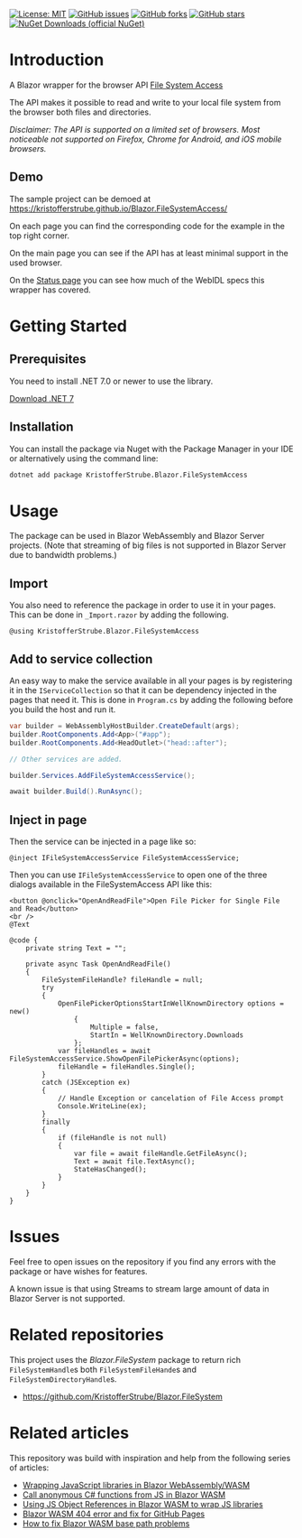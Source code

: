 [![License: MIT](https://img.shields.io/badge/License-MIT-yellow.svg)](/LICENSE.md)
[![GitHub issues](https://img.shields.io/github/issues/KristofferStrube/Blazor.FileSystemAccess)](https://github.com/KristofferStrube/Blazor.FileSystemAccess/issues)
[![GitHub forks](https://img.shields.io/github/forks/KristofferStrube/Blazor.FileSystemAccess)](https://github.com/KristofferStrube/Blazor.FileSystemAccess/network/members)
[![GitHub stars](https://img.shields.io/github/stars/KristofferStrube/Blazor.FileSystemAccess)](https://github.com/KristofferStrube/Blazor.FileSystemAccess/stargazers)
[![NuGet Downloads (official NuGet)](https://img.shields.io/nuget/dt/KristofferStrube.Blazor.FileSystemAccess?label=NuGet%20Downloads)](https://www.nuget.org/packages/KristofferStrube.Blazor.FileSystemAccess/)  

# Introduction
A Blazor wrapper for the browser API [File System Access](https://wicg.github.io/file-system-access)

The API makes it possible to read and write to your local file system from the browser both files and directories.

_Disclaimer: The API is supported on a limited set of browsers. Most noticeable not supported on Firefox, Chrome for Android, and iOS mobile browsers._

## Demo
The sample project can be demoed at https://kristofferstrube.github.io/Blazor.FileSystemAccess/

On each page you can find the corresponding code for the example in the top right corner.

On the main page you can see if the API has at least minimal support in the used browser.

On the [Status page](https://kristofferstrube.github.io/Blazor.FileSystemAccess/Status) you can see how much of the WebIDL specs this wrapper has covered.

# Getting Started
## Prerequisites
You need to install .NET 7.0 or newer to use the library.

[Download .NET 7](https://dotnet.microsoft.com/download/dotnet/7.0)

## Installation
You can install the package via Nuget with the Package Manager in your IDE or alternatively using the command line:
```bash
dotnet add package KristofferStrube.Blazor.FileSystemAccess
```

# Usage
The package can be used in Blazor WebAssembly and Blazor Server projects. (Note that streaming of big files is not supported in Blazor Server due to bandwidth problems.)
## Import
You also need to reference the package in order to use it in your pages. This can be done in `_Import.razor` by adding the following.
```razor
@using KristofferStrube.Blazor.FileSystemAccess
```
## Add to service collection
An easy way to make the service available in all your pages is by registering it in the `IServiceCollection` so that it can be dependency injected in the pages that need it. This is done in `Program.cs` by adding the following before you build the host and run it.
```csharp
var builder = WebAssemblyHostBuilder.CreateDefault(args);
builder.RootComponents.Add<App>("#app");
builder.RootComponents.Add<HeadOutlet>("head::after");

// Other services are added.

builder.Services.AddFileSystemAccessService();

await builder.Build().RunAsync();
```
## Inject in page
Then the service can be injected in a page like so:
```razor
@inject IFileSystemAccessService FileSystemAccessService;
```
Then you can use `IFileSystemAccessService` to open one of the three dialogs available in the FileSystemAccess API like this:
```razor
<button @onclick="OpenAndReadFile">Open File Picker for Single File and Read</button>
<br />
@Text

@code {
    private string Text = "";

    private async Task OpenAndReadFile()
    {
        FileSystemFileHandle? fileHandle = null;
        try
        {
            OpenFilePickerOptionsStartInWellKnownDirectory options = new()
                {
                    Multiple = false,
                    StartIn = WellKnownDirectory.Downloads
                };
            var fileHandles = await FileSystemAccessService.ShowOpenFilePickerAsync(options);
            fileHandle = fileHandles.Single();
        }
        catch (JSException ex)
        {
            // Handle Exception or cancelation of File Access prompt
            Console.WriteLine(ex);
        }
        finally
        {
            if (fileHandle is not null)
            {
                var file = await fileHandle.GetFileAsync();
                Text = await file.TextAsync();
                StateHasChanged();
            }
        }
    }
}
```

# Issues
Feel free to open issues on the repository if you find any errors with the package or have wishes for features.

A known issue is that using Streams to stream large amount of data in Blazor Server is not supported.

# Related repositories
This project uses the *Blazor.FileSystem* package to return rich `FileSystemHandle`s both `FileSystemFileHande`s and `FileSystemDirectoryHandle`s.
- https://github.com/KristofferStrube/Blazor.FileSystem

# Related articles
This repository was build with inspiration and help from the following series of articles:

- [Wrapping JavaScript libraries in Blazor WebAssembly/WASM](https://blog.elmah.io/wrapping-javascript-libraries-in-blazor-webassembly-wasm/)
- [Call anonymous C# functions from JS in Blazor WASM](https://blog.elmah.io/call-anonymous-c-functions-from-js-in-blazor-wasm/)
- [Using JS Object References in Blazor WASM to wrap JS libraries](https://blog.elmah.io/using-js-object-references-in-blazor-wasm-to-wrap-js-libraries/)
- [Blazor WASM 404 error and fix for GitHub Pages](https://blog.elmah.io/blazor-wasm-404-error-and-fix-for-github-pages/)
- [How to fix Blazor WASM base path problems](https://blog.elmah.io/how-to-fix-blazor-wasm-base-path-problems/)
